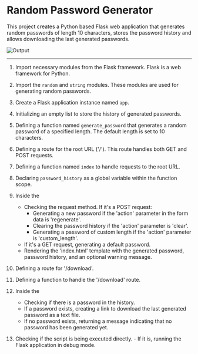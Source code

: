 # Random Password Generator
This project creates a Python based Flask web application that generates random passwords of length 10 characters, stores the password history and allows downloading the last generated passwords.

![Output](https://github.com/sujoyshub/sujoyshub.github.io/blob/main/images/rdm_pass_gen.jpg)


---

1.   Import necessary modules from the Flask framework. Flask is a web framework for Python.

2.   Import the `random` and `string` modules. These modules are used for generating random passwords.

3.   Create a Flask application instance named `app`.

4.   Initializing an empty list to store the history of generated passwords.

5.   Defining a function named `generate_password` that generates a random password of a specified length. The default length is set to 10 characters.

6.   Defining a route for the root URL ('/'). This route handles both GET and POST requests.

7.   Defining a function named `index` to handle requests to the root URL.

8.   Declaring `password_history` as a global variable within the function scope.

9. Inside the  
    - Checking the request method. If it's a POST request:
        - Generating a new password if the 'action' parameter in the form data is 'regenerate'.
        - Clearing the password history if the 'action' parameter is 'clear'.
        - Generating a password of custom length if the 'action' parameter is 'custom_length'.
    - If it's a GET request, generating a default password.
    - Rendering the 'index.html' template with the generated password, password history, and an optional warning message.

10.   Defining a route for '/download'.

11.   Defining a function to handle the '/download' route.

12. Inside the  
    - Checking if there is a password in the history.
    - If a password exists, creating a link to download the last generated password as a text file.
    - If no password exists, returning a message indicating that no password has been generated yet.

13.   Checking if the script is being executed directly.
    - If it is, running the Flask application in debug mode.
